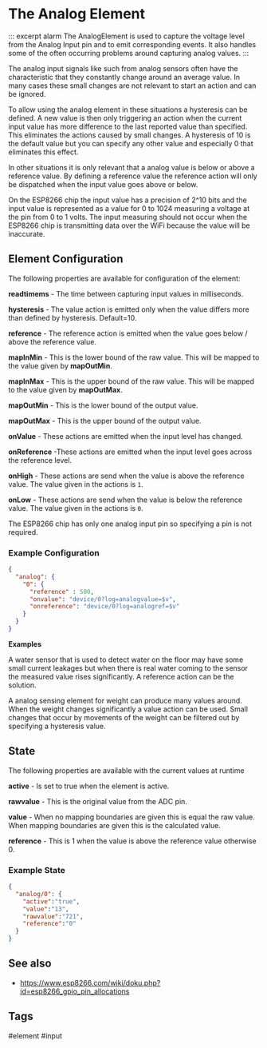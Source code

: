 # The Analog Element

::: excerpt alarm
The AnalogElement is used to capture the voltage level from the Analog Input pin and to emit corresponding events.
It also handles some of the often occurring problems around capturing analog values.
:::


<!-- ![Button Properties and Actions](ButtonAPI.png) -->

<!--
## Web UI for the Analog Element

There is a dedicated card for this element available that will be used on the web server config and landing pages:
-->

The analog input signals like such from analog sensors often have the characteristic that they constantly change around an average value.
In many cases these small changes are not relevant to start an action and can be ignored.

To allow using the analog element in these situations a hysteresis can be defined. A new value is then only triggering an action when the current input value has more difference to the last reported value than specified. This eliminates the actions caused by small changes.
A hysteresis of 10 is the default value but you can specify any other value and especially 0 that eliminates this effect.

In other situations it is only relevant that a analog value is below or above a reference value.
By defining a reference value the reference action will only be dispatched when the input value goes above or below.

On the ESP8266 chip the input value has a precision of 2^10 bits and the input value is represented as a value for 0 to 1024 measuring a voltage at the pin from 0 to 1 volts. The input measuring should not occur when the ESP8266 chip is transmitting data over the WiFi because the value will be inaccurate.


## Element Configuration

The following properties are available for configuration of the element:

**readtimems** - The time between capturing input values in milliseconds.

**hysteresis** - The value action is emitted only when the value differs more than defined by hysteresis. Default=10.

**reference** - The reference action is emitted when the value goes below / above the reference value.

**mapInMin** - This is the lower bound of the raw value. This will be mapped to the value given by **mapOutMin**.

**mapInMax** - This is the upper bound of the raw value. This will be mapped to the value given by **mapOutMax**.

**mapOutMin** - This is the lower bound of the output value.

**mapOutMax** - This is the upper bound of the output value.

**onValue** - These actions are emitted when the input level has changed.

**onReference** -These actions are emitted when the input level goes across the reference level.

**onHigh** - These actions are send when the value is above the reference value.
The value given in the actions is `1`.

**onLow** - These actions are send when the value is below the reference value.
The value given in the actions is `0`.

The ESP8266 chip has only one analog input pin so specifying a pin is not required.


### Example Configuration

```JSON
{
  "analog": {
    "0": {
      "reference" : 500,
      "onvalue": "device/0?log=analogvalue=$v",
      "onreference": "device/0?log=analogref=$v"
    }
  }
}
```

**Examples**

A water sensor that is used to detect water on the floor may have some small current leakages but when there is real water coming to the sensor the measured value rises significantly. A reference action can be the solution.

A analog sensing element for weight can produce many values around. When the weight changes significantly a value action can be used. Small changes that occur by movements of the weight can be filtered out by specifying a hysteresis value.


## State

The following properties are available with the current values at runtime

**active** - Is set to true when the element is active.

**rawvalue** - This is the original value from the ADC pin.

**value** - When no mapping boundaries are given this is equal the raw value.
When mapping boundaries are given this is the calculated value.

**reference** - This is 1 when the value is above the reference value otherwise 0.


### Example State

```JSON
{
  "analog/0": {
    "active":"true",
    "value":"13",
    "rawvalue":"721",
    "reference":"0"
  }
}
```


## See also

* <https://www.esp8266.com/wiki/doku.php?id=esp8266_gpio_pin_allocations>

## Tags
#element #input